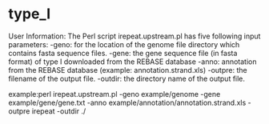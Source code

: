 # type_I
User Information: The Perl script irepeat.upstream.pl has five following input parameters: 
-geno: for the location of the genome file directory which contains fasta sequence files.
-gene: the gene sequence file (in fasta format) of type I downloaded from the REBASE database
-anno: annotation from the REBASE database (example: annotation.strand.xls)
-outpre: the filename of the output file.
-outdir: the directory name of the output file.

example:perl irepeat.upstream.pl -geno example/genome -gene example/gene/gene.txt -anno example/annotation/annotation.strand.xls -outpre irepeat -outdir ./
